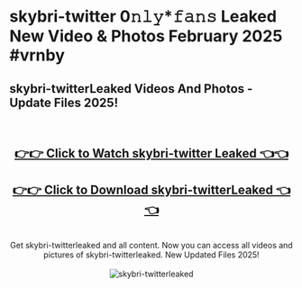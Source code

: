 # skybri-twitter 0𝚗𝚕𝚢*𝚏𝚊𝚗𝚜 Leaked New Video & Photos February 2025 #vrnby

<h2>skybri-twitterLeaked Videos And Photos - Update Files 2025!</h2>
<br>
<div align="center">
<h2><a href="https://mediaupload.pro?title=skybri-twitter&ref=11F" rel="nofollow">👉👉 Click to Watch skybri-twitter Leaked 👈👈</a></h2>
<h2><a href="https://mediaupload.pro?title=skybri-twitter&ref=11F" rel="nofollow">👉👉 Click to Download skybri-twitterLeaked 👈👈</a></h2>
<br>
Get skybri-twitterleaked and all content. Now you can access all videos and pictures of skybri-twitterleaked. New Updated Files 2025!
<br>
<br>
<a href="https://mediaupload.pro?title=skybri-twitter&ref=11F" rel="nofollow" data-target="animated-image.originalLink"><img src="https://i.ibb.co/Gkj2r4b/banner.png" alt="skybri-twitterleaked" style="max-width: 100%; display: inline-block;" data-target="animated-image.originalImage"></a>
</div>
<br>

